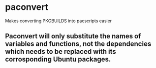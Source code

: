 # paconvert
Makes converting PKGBUILDS into pacscripts easier
## Paconvert will only substitute the names of variables and functions, not the dependencies which needs to be replaced with its corrosponding Ubuntu packages.
